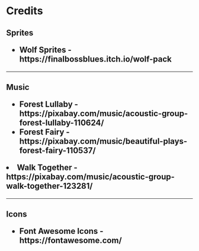 <h1>Credits

<h2>Sprites
<ul>
<li>Wolf Sprites - https://finalbossblues.itch.io/wolf-pack</li>
</ul>

---
<h2>Music
<ul>
<li>Forest Lullaby - https://pixabay.com/music/acoustic-group-forest-lullaby-110624/</li>
<li>Forest Fairy - https://pixabay.com/music/beautiful-plays-forest-fairy-110537/</li>
</ul>
<li>Walk Together - https://pixabay.com/music/acoustic-group-walk-together-123281/</li>
</ul>

---
<h2>Icons
<ul>
<li>Font Awesome Icons - https://fontawesome.com/